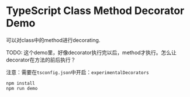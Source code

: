 TypeScript Class Method Decorator Demo
===========================================

可以对class中的method进行decorating.

TODO: 这个demo里，好像decorator执行完以后，method才执行。怎么让decorator在方法的前后执行？

注意：需要在`tsconfig.json`中开启：`experimentalDecorators`

```
npm install
npm run demo
```

